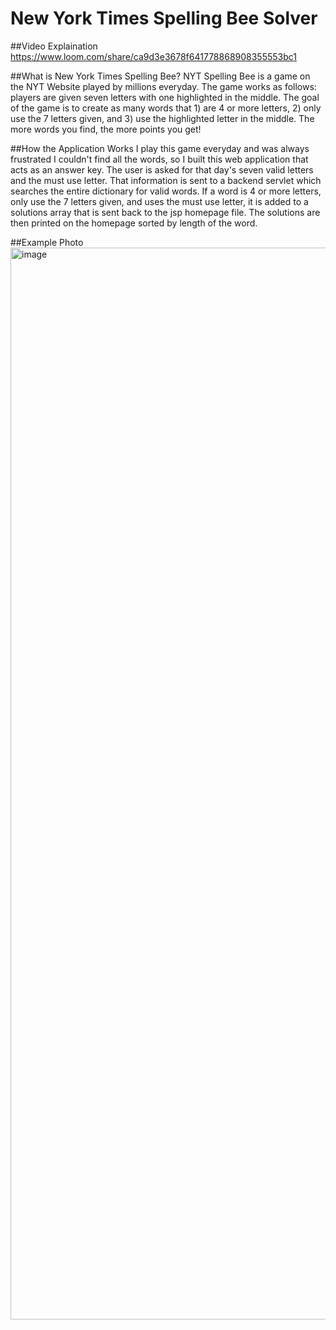 # New York Times Spelling Bee Solver

##Video Explaination 
https://www.loom.com/share/ca9d3e3678f641778868908355553bc1

##What is New York Times Spelling Bee?
NYT Spelling Bee is a game on the NYT Website played by millions everyday. The game works as follows: players are given seven letters with one highlighted in the middle. The goal of the game is to create as many words that 1) are 4 or more letters, 2) only use the 7 letters given, and 3) use the highlighted letter in the middle. The more words you find, the more points you get!

##How the Application Works
I play this game everyday and was always frustrated I couldn't find all the words, so I built this web application that acts as an answer key. The user is asked for that day's seven valid letters and the must use letter. That information is sent to a backend servlet which searches the entire dictionary for valid words. If a word is 4 or more letters, only use the 7 letters given, and uses the must use letter, it is added to a solutions array that is sent back to the jsp homepage file. The solutions are then printed on the homepage sorted by length of the word.

##Example Photo
<img width="1715" alt="image" src="https://user-images.githubusercontent.com/84340435/182040998-28724a10-c85d-411a-9745-b40eb79a9df9.png">
